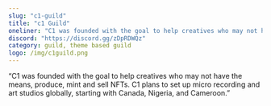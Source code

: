 ```yaml
---
slug: "c1-guild"
title: "c1 Guild"
oneliner: "C1 was founded with the goal to help creatives who may not have the means, produce, mint and sell NFTs."
discord: "https://discord.gg/zDpRDWQz"
category: guild, theme based guild	
logo: /img/c1guild.png
---
```


“C1 was founded with the goal to help creatives who may not have the means, produce, mint and sell NFTs. C1 plans to set up micro recording and art studios globally, starting with Canada, Nigeria, and Cameroon.”

